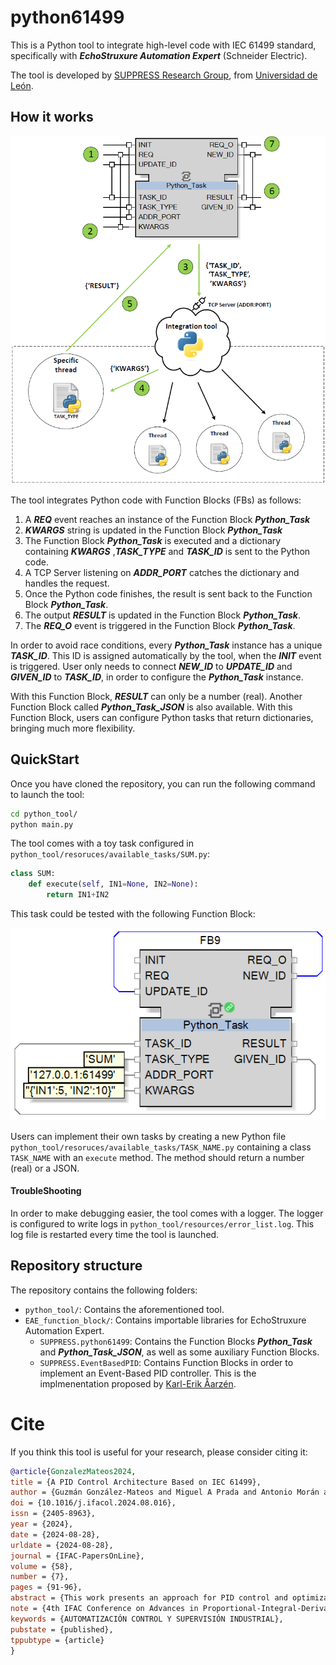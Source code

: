 # python61499

This is a Python tool to integrate high-level code with IEC 61499 standard, specifically with ***EchoStruxure Automation Expert*** (Schneider Electric).

The tool is developed by [SUPPRESS Research Group](https://suppress.unileon.es/en/), from [Universidad de León](https://www.unileon.es/).

## How it works

![Architecture](architecture.png)

The tool integrates Python code with Function Blocks (FBs) as follows:

1. A ***REQ*** event reaches an instance of the Function Block ***Python_Task***
2. ***KWARGS*** string is updated in the Function Block ***Python_Task***
3. The Function Block ***Python_Task*** is executed and a dictionary containing ***KWARGS*** ,***TASK_TYPE*** and ***TASK_ID*** is sent to the Python code.
4. A TCP Server listening on ***ADDR_PORT*** catches the dictionary and handles the request.
5. Once the Python code finishes, the result is sent back to the Function Block ***Python_Task***.
6. The output ***RESULT*** is updated in the Function Block ***Python_Task***.
7. The ***REQ_O*** event is triggered in the Function Block ***Python_Task***.

In order to avoid race conditions, every ***Python_Task*** instance has a unique ***TASK_ID***. This ID is assigned automatically by the tool, when the ***INIT*** event is triggered.
User only needs to connect ***NEW_ID*** to ***UPDATE_ID*** and ***GIVEN_ID*** to ***TASK_ID***, in order to configure the ***Python_Task*** instance.

With this Function Block, ***RESULT*** can only be a number (real). Another Function Block called ***Python_Task_JSON*** is also available. With this Function Block, users can configure Python tasks that return dictionaries, bringing much more flexibility.

## QuickStart

Once you have cloned the repository, you can run the following command to launch the tool:
```cmd
cd python_tool/
python main.py
```
The tool comes with a toy task configured in ```python_tool/resoruces/available_tasks/SUM.py```:
```python
class SUM:
    def execute(self, IN1=None, IN2=None):
        return IN1+IN2
```
This task could be tested with the following Function Block:

![SUM_FB](SUM_FB.png)

Users can implement their own tasks by creating a new Python file ```python_tool/resoruces/available_tasks/TASK_NAME.py``` containing a class ```TASK_NAME``` with an ```execute``` method. The method should return a number (real) or a JSON.

#### TroubleShooting
In order to make debugging easier, the tool comes with a logger. The logger is configured to write logs in ```python_tool/resources/error_list.log```. This log file is restarted every time the tool is launched.

## Repository structure
The repository contains the following folders:
 - ```python_tool/```: Contains the aforementioned tool.
 - ```EAE_function_block/```: Contains importable libraries for EchoStruxure Automation Expert.
    - ```SUPPRESS.python61499```: Contains the Function Blocks ***Python_Task*** and ***Python_Task_JSON***, as well as some auxiliary Function Blocks.
    - ```SUPPRESS.EventBasedPID```: Contains Function Blocks in order to implement an Event-Based PID controller. This is the implmenentation proposed by [Karl-Erik Åarzén](https://doi.org/10.1016/S1474-6670(17)57482-0).

# Cite
If you think this tool is useful for your research, please consider citing it:
```bibtex
@article{GonzalezMateos2024,
title = {A PID Control Architecture Based on IEC 61499},
author = {Guzmán González-Mateos and Miguel A Prada and Antonio Morán and Raúl González-Herbón and Manuel Domínguez},
doi = {10.1016/j.ifacol.2024.08.016},
issn = {2405-8963},
year = {2024},
date = {2024-08-28},
urldate = {2024-08-28},
journal = {IFAC-PapersOnLine},
volume = {58},
number = {7},
pages = {91-96},
abstract = {This work presents an approach for PID control and optimization in a distributed system, using the IEC 61499 control standard. This standard enables communication among different PLCs, which are used to develop a three-layered event-driven control of a SISO loop. The lowest layer is in charge of cyclical data acquisition. The second layer carries out an event-based PID control. The highest layer runs a control optimization algorithm, specifically a simple tuning approach based on Ziegler-Nichols that is used to determine the PID parameters for different operating points. The proposed approach is assessed in a tank level SISO control problem, whose behavior can be modeled as a first-order plus dead time system in each operating point. For that purpose, it has been implemented using two PLCs and a software PLC running on an industrial computer. The experimental results on the SISO level control loop show the feasibility of the proposed approach for event-driven control in a distributed system and open interesting research questions in the intersection of controller design and distributed automation.},
note = {4th IFAC Conference on Advances in Proportional-Integral-Derivate Control PID 2024},
keywords = {AUTOMATIZACIÓN CONTROL Y SUPERVISIÓN INDUSTRIAL},
pubstate = {published},
tppubtype = {article}
}
```